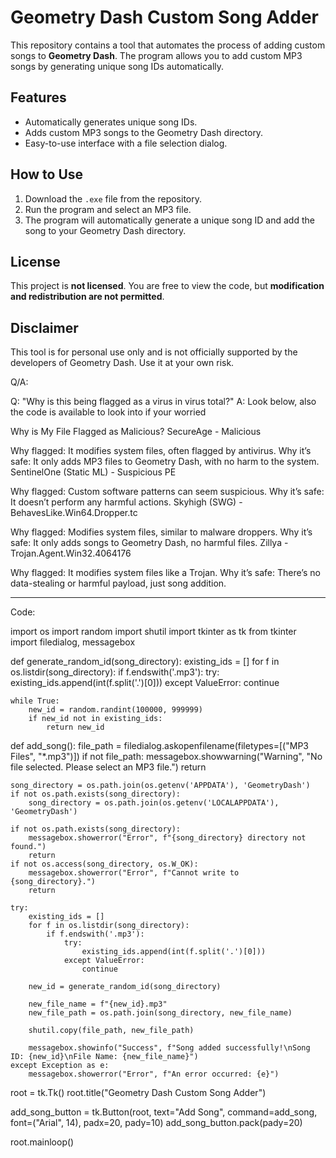 # Geometry Dash Custom Song Adder

This repository contains a tool that automates the process of adding custom songs to **Geometry Dash**. The program allows you to add custom MP3 songs by generating unique song IDs automatically.

## Features
- Automatically generates unique song IDs.
- Adds custom MP3 songs to the Geometry Dash directory.
- Easy-to-use interface with a file selection dialog.

## How to Use
1. Download the `.exe` file from the repository.
2. Run the program and select an MP3 file.
3. The program will automatically generate a unique song ID and add the song to your Geometry Dash directory.

## License
This project is **not licensed**. You are free to view the code, but **modification and redistribution are not permitted**.

## Disclaimer
This tool is for personal use only and is not officially supported by the developers of Geometry Dash. Use it at your own risk.

Q/A:

Q: "Why is this being flagged as a virus in virus total?"
A: Look below, also the code is available to look into if your worried

Why is My File Flagged as Malicious?
SecureAge - Malicious

Why flagged: It modifies system files, often flagged by antivirus.
Why it’s safe: It only adds MP3 files to Geometry Dash, with no harm to the system.
SentinelOne (Static ML) - Suspicious PE

Why flagged: Custom software patterns can seem suspicious.
Why it’s safe: It doesn’t perform any harmful actions.
Skyhigh (SWG) - BehavesLike.Win64.Dropper.tc

Why flagged: Modifies system files, similar to malware droppers.
Why it’s safe: It only adds songs to Geometry Dash, no harmful files.
Zillya - Trojan.Agent.Win32.4064176

Why flagged: It modifies system files like a Trojan.
Why it’s safe: There’s no data-stealing or harmful payload, just song addition.
________________________________________________________________________________________
Code:

import os
import random
import shutil
import tkinter as tk
from tkinter import filedialog, messagebox

def generate_random_id(song_directory):
    existing_ids = []
    for f in os.listdir(song_directory):
        if f.endswith('.mp3'):
            try:
                existing_ids.append(int(f.split('.')[0]))
            except ValueError:
                continue

    while True:
        new_id = random.randint(100000, 999999)
        if new_id not in existing_ids:
            return new_id

def add_song():
    file_path = filedialog.askopenfilename(filetypes=[("MP3 Files", "*.mp3")])
    if not file_path:
        messagebox.showwarning("Warning", "No file selected. Please select an MP3 file.")
        return

    song_directory = os.path.join(os.getenv('APPDATA'), 'GeometryDash')
    if not os.path.exists(song_directory):
        song_directory = os.path.join(os.getenv('LOCALAPPDATA'), 'GeometryDash')

    if not os.path.exists(song_directory):
        messagebox.showerror("Error", f"{song_directory} directory not found.")
        return
    if not os.access(song_directory, os.W_OK):
        messagebox.showerror("Error", f"Cannot write to {song_directory}.")
        return

    try:
        existing_ids = []
        for f in os.listdir(song_directory):
            if f.endswith('.mp3'):
                try:
                    existing_ids.append(int(f.split('.')[0]))
                except ValueError:
                    continue

        new_id = generate_random_id(song_directory)

        new_file_name = f"{new_id}.mp3"
        new_file_path = os.path.join(song_directory, new_file_name)

        shutil.copy(file_path, new_file_path)

        messagebox.showinfo("Success", f"Song added successfully!\nSong ID: {new_id}\nFile Name: {new_file_name}")
    except Exception as e:
        messagebox.showerror("Error", f"An error occurred: {e}")

root = tk.Tk()
root.title("Geometry Dash Custom Song Adder")

add_song_button = tk.Button(root, text="Add Song", command=add_song, font=("Arial", 14), padx=20, pady=10)
add_song_button.pack(pady=20)

root.mainloop()
